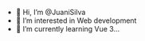 - 👋 Hi, I’m @JuaniSilva
- 👀 I’m interested in Web development 
- 🌱 I’m currently learning Vue 3...

<!---
JuaniSilva/JuaniSilva is a ✨ special ✨ repository because its `README.md` (this file) appears on your GitHub profile.
You can click the Preview link to take a look at your changes.
--->

